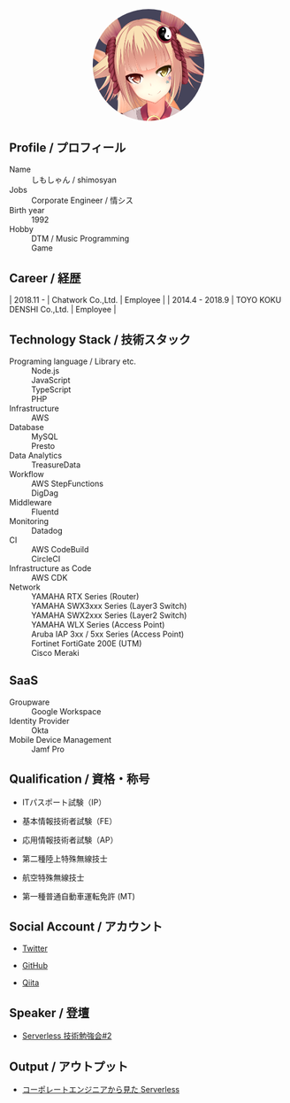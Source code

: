 <!-- markdownlint-disable MD033 MD041-->
<div style="width: 100%;text-align: center;">
  <img src="./avatar.png" alt="AvatarImage" style="border-radius: 50%;width: 40%;">
</div>

## Profile / プロフィール

<dl>
<dt>Name</dt>
<dd style="margin-bottom: 0;">しもしゃん / shimosyan</dd>
<dt>Jobs</dt>
<dd style="margin-bottom: 0;">Corporate Engineer / 情シス</dd>
<dt>Birth year</dt>
<dd style="margin-bottom: 0;">1992</dd>
<dt>Hobby</dt>
<dd style="margin-bottom: 0;">DTM / Music Programming</dd>
<dd style="margin-bottom: 0;">Game</dd>
</dl>

## Career / 経歴

<!-- cspell: disable-->

| 2018.11 -       | Chatwork Co.,Ltd.         | Employee  |
| 2014.4 - 2018.9 | TOYO KOKU DENSHI Co.,Ltd. | Employee  |

<!-- cspell: enable-->

## Technology Stack / 技術スタック

<!-- cspell: disable-->
<dl>
<dt>Programing language / Library etc.</dt>
<dd style="margin-bottom: 0;">Node.js</dd>
<dd style="margin-bottom: 0;">JavaScript</dd>
<dd style="margin-bottom: 0;">TypeScript</dd>
<dd style="margin-bottom: 0;">PHP</dd>
<dt>Infrastructure</dt>
<dd style="margin-bottom: 0;">AWS</dd>
<dt>Database</dt>
<dd style="margin-bottom: 0;">MySQL</dd>
<dd style="margin-bottom: 0;">Presto</dd>
<dt>Data Analytics</dt>
<dd style="margin-bottom: 0;">TreasureData</dd>
<dt>Workflow</dt>
<dd style="margin-bottom: 0;">AWS StepFunctions</dd>
<dd style="margin-bottom: 0;">DigDag</dd>
<dt>Middleware</dt>
<dd style="margin-bottom: 0;">Fluentd</dd>
<dt>Monitoring</dt>
<dd style="margin-bottom: 0;">Datadog</dd>
<dt>CI</dt>
<dd style="margin-bottom: 0;">AWS CodeBuild</dd>
<dd style="margin-bottom: 0;">CircleCI</dd>
<dt>Infrastructure as Code</dt>
<dd style="margin-bottom: 0;">AWS CDK</dd>
<dt>Network</dt>
<dd style="margin-bottom: 0;">YAMAHA RTX Series (Router)</dd>
<dd style="margin-bottom: 0;">YAMAHA SWX3xxx Series (Layer3 Switch)</dd>
<dd style="margin-bottom: 0;">YAMAHA SWX2xxx Series (Layer2 Switch)</dd>
<dd style="margin-bottom: 0;">YAMAHA WLX Series (Access Point)</dd>
<dd style="margin-bottom: 0;">Aruba IAP 3xx / 5xx Series (Access Point)</dd>
<dd style="margin-bottom: 0;">Fortinet FortiGate 200E (UTM)</dd>
<dd style="margin-bottom: 0;">Cisco Meraki</dd>
</dl>

## SaaS

<dl>
<dt>Groupware</dt>
<dd style="margin-bottom: 0;">Google Workspace</dd>
<dt>Identity Provider</dt>
<dd style="margin-bottom: 0;">Okta</dd>
<dt>Mobile Device Management</dt>
<dd style="margin-bottom: 0;">Jamf Pro</dd>
</dl>
<!-- cspell: enable-->

## Qualification / 資格・称号

* ITパスポート試験（IP）
* 基本情報技術者試験（FE）
* 応用情報技術者試験（AP）

* 第二種陸上特殊無線技士
* 航空特殊無線技士

* 第一種普通自動車運転免許 (MT)

## Social Account / アカウント

* [Twitter](https://twitter.com/shimosyan)

* [GitHub](https://github.com/shimosyan)
* [Qiita](https://qiita.com/shimosyan) <!-- cspell: disable-line-->

## Speaker / 登壇

* [Serverless 技術勉強会#2](https://techplay.jp/event/764308)

## Output / アウトプット

* [コーポレートエンジニアから見た Serverless](https://speakerdeck.com/shimosyan/serverlessji-shu-mian-qiang-hui-number-2-chatworkdeng-tan-zi-liao)
